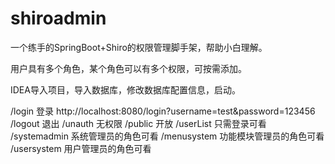 # shiroadmin
一个练手的SpringBoot+Shiro的权限管理脚手架，帮助小白理解。

用户具有多个角色，某个角色可以有多个权限，可按需添加。

IDEA导入项目，导入数据库，修改数据库配置信息，启动。

/login 登录 http://localhost:8080/login?username=test&password=123456
/logout 退出
/unauth 无权限
/public  开放
/userList 只需登录可看
/systemadmin 系统管理员的角色可看
/menusystem  功能模块管理员的角色可看
/usersystem  用户管理员的角色可看
